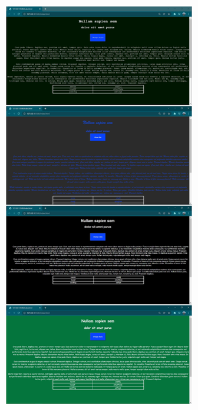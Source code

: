 ![style 1](https://github.com/farmarmartin/WAP/blob/main/live-zmena-css/screenshots/shot1.JPG)
![style 2](https://github.com/farmarmartin/WAP/blob/main/live-zmena-css/screenshots/shot2.JPG)
![style 3](https://github.com/farmarmartin/WAP/blob/main/live-zmena-css/screenshots/shot3.JPG)
![style 4](https://github.com/farmarmartin/WAP/blob/main/live-zmena-css/screenshots/shot4.JPG)